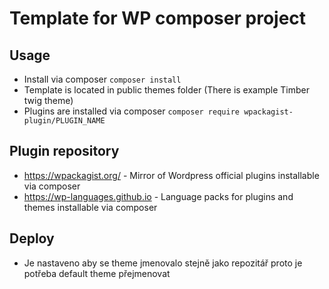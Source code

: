 # Template for WP composer project

## Usage
 - Install via composer `composer install`
 - Template is located in public themes folder (There is example Timber twig theme)
 - Plugins are installed via composer `composer require wpackagist-plugin/PLUGIN_NAME`

## Plugin repository
 - https://wpackagist.org/ - Mirror of Wordpress official plugins installable via composer
 - https://wp-languages.github.io - Language packs for plugins and themes installable via composer

## Deploy
 - Je nastaveno aby se theme jmenovalo stejně jako repozitář proto je potřeba default theme přejmenovat
